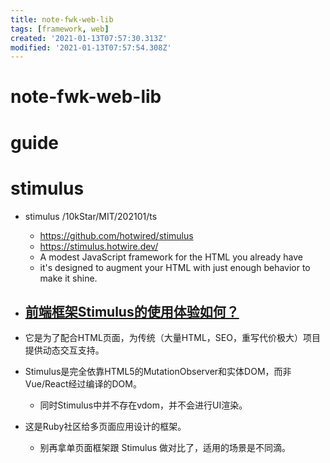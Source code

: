 ```yaml
---
title: note-fwk-web-lib
tags: [framework, web]
created: '2021-01-13T07:57:30.313Z'
modified: '2021-01-13T07:57:54.308Z'
---
```


# note-fwk-web-lib

# guide

# stimulus

- stimulus /10kStar/MIT/202101/ts
  - https://github.com/hotwired/stimulus
  - https://stimulus.hotwire.dev/
  - A modest JavaScript framework for the HTML you already have
  - it's designed to augment your HTML with just enough behavior to make it shine.

- ## [前端框架Stimulus的使用体验如何？](https://www.zhihu.com/question/266673543/answers/updated)
- 它是为了配合HTML页面，为传统（大量HTML，SEO，重写代价极大）项目提供动态交互支持。
- Stimulus是完全依靠HTML5的MutationObserver和实体DOM，而非Vue/React经过编译的DOM。
  - 同时Stimulus中并不存在vdom，并不会进行UI渲染。
- 这是Ruby社区给多页面应用设计的框架。
  - 别再拿单页面框架跟 Stimulus 做对比了，适用的场景是不同滴。
